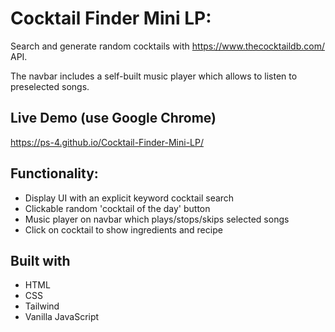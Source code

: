 # Cocktail Finder Mini LP:

Search and generate random cocktails with https://www.thecocktaildb.com/ API.

The navbar includes a self-built music player which allows to listen to preselected songs.

## Live Demo (use Google Chrome)
https://ps-4.github.io/Cocktail-Finder-Mini-LP/

## Functionality:
* Display UI with an explicit keyword cocktail search
* Clickable random 'cocktail of the day' button
* Music player on navbar which plays/stops/skips selected songs
* Click on cocktail to show ingredients and recipe

## Built with
* HTML
* CSS
* Tailwind
* Vanilla JavaScript
